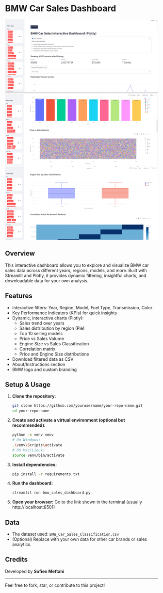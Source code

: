 # BMW Car Sales Dashboard
![Dashboard Screenshot](Dashboard.png)
![Dashboard Screenshot](dashboards.png)
![Dashboard Screenshot](dashboard_scr.png)

## Overview
This interactive dashboard allows you to explore and visualize BMW car sales data across different years, regions, models, and more. Built with Streamlit and Plotly, it provides dynamic filtering, insightful charts, and downloadable data for your own analysis.

## Features
- Interactive filters: Year, Region, Model, Fuel Type, Transmission, Color
- Key Performance Indicators (KPIs) for quick insights
- Dynamic, interactive charts (Plotly):
  - Sales trend over years
  - Sales distribution by region (Pie)
  - Top 10 selling models
  - Price vs Sales Volume
  - Engine Size vs Sales Classification
  - Correlation matrix
  - Price and Engine Size distributions
- Download filtered data as CSV
- About/Instructions section
- BMW logo and custom branding

## Setup & Usage
1. **Clone the repository:**
   ```bash
   git clone https://github.com/yourusername/your-repo-name.git
   cd your-repo-name
   ```
2. **Create and activate a virtual environment (optional but recommended):**
   ```bash
   python -m venv venv
   # On Windows:
   .\venv\Scripts\activate
   # On Mac/Linux:
   source venv/bin/activate
   ```
3. **Install dependencies:**
   ```bash
   pip install -r requirements.txt
   ```
4. **Run the dashboard:**
   ```bash
   streamlit run bmw_sales_dashboard.py
   ```
5. **Open your browser:**
   Go to the link shown in the terminal (usually http://localhost:8501)

## Data
- The dataset used: `BMW_Car_Sales_Classification.csv`
- (Optional) Replace with your own data for other car brands or sales analytics.



## Credits
Developed by **Sofien Meftahi**

---
Feel free to fork, star, or contribute to this project! 
